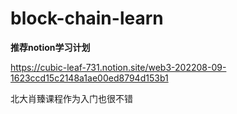 # block-chain-learn

**推荐notion学习计划**

https://cubic-leaf-731.notion.site/web3-202208-09-1623ccd15c2148a1ae00ed8794d153b1

北大肖臻课程作为入门也很不错


